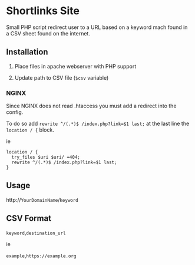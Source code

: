 # Shortlinks Site

Small PHP script redirect user to a URL based on a keyword mach found in a CSV sheet found on the internet.


## Installation 

1. Place files in apache webserver with PHP support

2. Update path to CSV file (`$csv` variable)

### NGINX

Since NGINX does not read .htaccess you must add a redirect into the config.

To do so add `rewrite ^/(.*)$ /index.php?link=$1 last;` at the last line the `location / {` block.

ie
```
location / {
  try_files $uri $uri/ =404;
  rewrite ^/(.*)$ /index.php?link=$1 last;
}
```
## Usage

http://`YourDomainName`/`keyword`

## CSV Format

`keyword`,`destination_url`

ie

`example`,`https://example.org`

